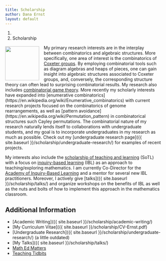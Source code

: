 ```yaml
---
title: Scholarship
author: Dana Ernst
layout: default
---
```


<ol class="breadcrumb">
  <li><a href="/"><i class="fa fa-home"></i></a></li>
  <li class="active">Scholarship</li>
</ol>

<p><img src="{{ site.baseurl }}/images/Ernst2.jpeg" align="left" width="110" class="img-responsive img-rounded" img style="margin: 4px 15px 0 0"/>My primary research interests are in the interplay between combinatorics and algebraic structures. More specifically, one area of interest is the combinatorics of <a href="http://en.wikipedia.org/wiki/Coxeter_group">Coxeter groups</a>. By employing combinatorial tools such as diagram algebras and heaps of pieces, one can gain insight into algebraic structures associated to Coxeter groups, and, conversely, the corresponding structure theory can often lead to surprising combinatorial results. My research also includes <a href="https://en.wikipedia.org/wiki/Combinatorial_game_theory">combinatorial game theory</a>.  More recently my scholarly interests have expanded into [enumerative combinatorics](https://en.wikipedia.org/wiki/Enumerative_combinatorics) with current research projects focused on the combinatorics of genome rearrangements, as well as [pattern avoidance](https://en.wikipedia.org/wiki/Permutation_pattern) in combinatorical structures such Cayley permutations. The combinatorial nature of my research naturally lends itself to collaborations with undergraduate students, and my goal is to incorporate undergraduates in my research as much as possible. Check out my [undergraduate research page]({{ site.baseurl }}/scholarship/undergraduate-research/) for examples of recent projects.

My interests also include the [scholarship of teaching and learning](http://en.wikipedia.org/wiki/Scholarship_of_Teaching_and_Learning) (SoTL) with a focus on [inquiry-based learning](http://maamathedmatters.blogspot.com/2013/05/what-heck-is-ibl.html) (IBL) as an approach to teaching/exploring mathematics. I am currently Co-Director for the [Academy of Inquiry-Based Learning](http://www.inquirybasedlearning.org) and a mentor for several new IBL practitioners.  Moreover, I actively give [talks]({{ site.baseurl }}/scholarship/talks/) and organize workshops on the benefits of IBL as well as the nuts and bolts of how to implement this approach in the mathematics classroom.

## Additional Information

  * [Academic Writing]({{ site.baseurl }}/scholarship/academic-writing/)
  * [My Curriculum Vitae]({{ site.baseurl }}/scholarship/CV-Ernst.pdf)
  * [Undergraduate Research]({{ site.baseurl }}/scholarship/undergraduate-research/) (a little outdated)
  * [My Talks]({{ site.baseurl }}/scholarship/talks/)
  * [Math Ed Matters](http://maamathedmatters.blogspot.com/)
  * [Teaching Tidbits](http://maateachingtidbits.blogspot.com)
